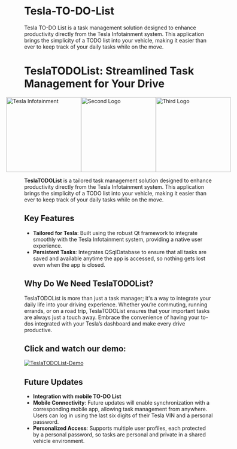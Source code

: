 # Tesla-TO-DO-List
Tesla TO-DO List is a task management solution designed to enhance productivity directly from the Tesla Infotainment system. This application brings the simplicity of a TODO list into your vehicle, making it easier than ever to keep track of your daily tasks while on the move.

# TeslaTODOList: Streamlined Task Management for Your Drive
<div style="display: flex; justify-content: center; align-items: center;">
  <img src="https://drive.google.com/uc?export=view&id=1-qvX5sgqVHgOTvnw5n9ALN0hOJimTywd" alt="Tesla Infotainment" style="width:200px;"/>
  <img src="https://drive.google.com/uc?export=view&id=1tZAoCs--5HrF_ZGXRSsyHHwOnRElNKIS" alt="Second Logo" style="width:200px;"/>
  <img src="https://drive.google.com/uc?export=view&id=1UniQPPduOcKh8h8CVTd4Yq3qtGhYwfAD" alt="Third Logo" style="width:200px;"/>
</div>

**TeslaTODOList** is a tailored task management solution designed to enhance productivity directly from the Tesla Infotainment system. This application brings the simplicity of a TODO list into your vehicle, making it easier than ever to keep track of your daily tasks while on the move.

## Key Features
- **Tailored for Tesla**: Built using the robust Qt framework to integrate smoothly with the Tesla Infotainment system, providing a native user experience.
- **Persistent Tasks**: Integrates QSqlDatabase to ensure that all tasks are saved and available anytime the app is accessed, so nothing gets lost even when the app is closed.

## Why Do We Need TeslaTODOList?

TeslaTODOList is more than just a task manager; it's a way to integrate your daily life into your driving experience. Whether you’re commuting, running errands, or on a road trip, TeslaTODOList ensures that your important tasks are always just a touch away. Embrace the convenience of having your to-dos integrated with your Tesla’s dashboard and make every drive productive.


## Click and watch our demo:
[![TeslaTODOList-Demo](http://img.youtube.com/vi/1lpmXSvHT2g/0.jpg)](http://www.youtube.com/watch?v=1lpmXSvHT2g "TeslaTODOList-Demo")



## Future Updates
- **Integration with mobile TO-DO List**
- **Mobile Connectivity**: Future updates will enable synchronization with a corresponding mobile app, allowing task management from anywhere. Users can log in using the last six digits of their Tesla VIN and a personal password.
- **Personalized Access**: Supports multiple user profiles, each protected by a personal password, so tasks are personal and private in a shared vehicle environment.
